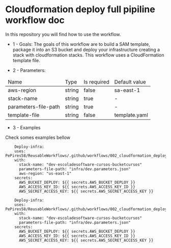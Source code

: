 # Cloudformation deploy full pipiline workflow doc

In this repository you will find how to use the workflow.

- 1 - Goals:
The goals of this workflow are to build a SAM template, package it into an S3 bucket and deploy your infrastructure creating a stack with cloudformation stacks. This workflow uses a CloudFormation template file.

- 2 - Parameters:
<table>
    <thead>
        <tr>
            <td> 
                Name
            </td>
            <td>
                Type
            </td>
            <td>
                Is required
            </td>
            <td>
                Default value
            </td>
        <tr>
    </thead>
    <tbody>
        <tr>
            <td>
                aws-region
            </td>
            <td>
                string
            </td>
            <td>
                false
            </td>
            <td>
                sa-east-1
            </td>
        </tr>
        <tr>
            <td>
                stack-name
            </td>
            <td>
                string
            </td>
            <td>
                true
            </td>
            <td>
                -
            </td>
        </tr>
        <tr>
            <td>
                parameters-file-path
            </td>
            <td>
                string
            </td>
            <td>
                true
            </td>
            <td>
                -
            </td>
        </tr>
        <tr>
            <td>
               template-file
            </td>
            <td>
                string
            </td>
            <td>
                false
            </td>
            <td>
                template.yaml
            </td>
        </tr>
    <tbody>
</table>

- 3 - Examples

Check somes examples bellow

```
    Deploy-infra:
    uses: PePires58/ReusableWorkflows/.github/workflows/002_cloudformation_deploy_pipeline.yaml@main
    with: 
      stack-name: "dev-escoladesoftware-cursos-bucketcursos"
      parameters-file-path: "infra/dev.parameters.json"
      aws-region: "us-east-1"
    secrets:
      AWS_BUCKET_DEPLOY: ${{ secrets.AWS_BUCKET_DEPLOY }}
      AWS_ACCESS_KEY_ID: ${{ secrets.AWS_ACCESS_KEY_ID }}
      AWS_SECRET_ACCESS_KEY: ${{ secrets.AWS_SECRET_ACCESS_KEY }}
```

```
    Deploy-infra:
    uses: PePires58/ReusableWorkflows/.github/workflows/002_cloudformation_deploy_pipeline.yaml@main
    with: 
      stack-name: "dev-escoladesoftware-cursos-bucketcursos"
      parameters-file-path: "infra/dev.parameters.json"
    secrets:
      AWS_BUCKET_DEPLOY: ${{ secrets.AWS_BUCKET_DEPLOY }}
      AWS_ACCESS_KEY_ID: ${{ secrets.AWS_ACCESS_KEY_ID }}
      AWS_SECRET_ACCESS_KEY: ${{ secrets.AWS_SECRET_ACCESS_KEY }}
```